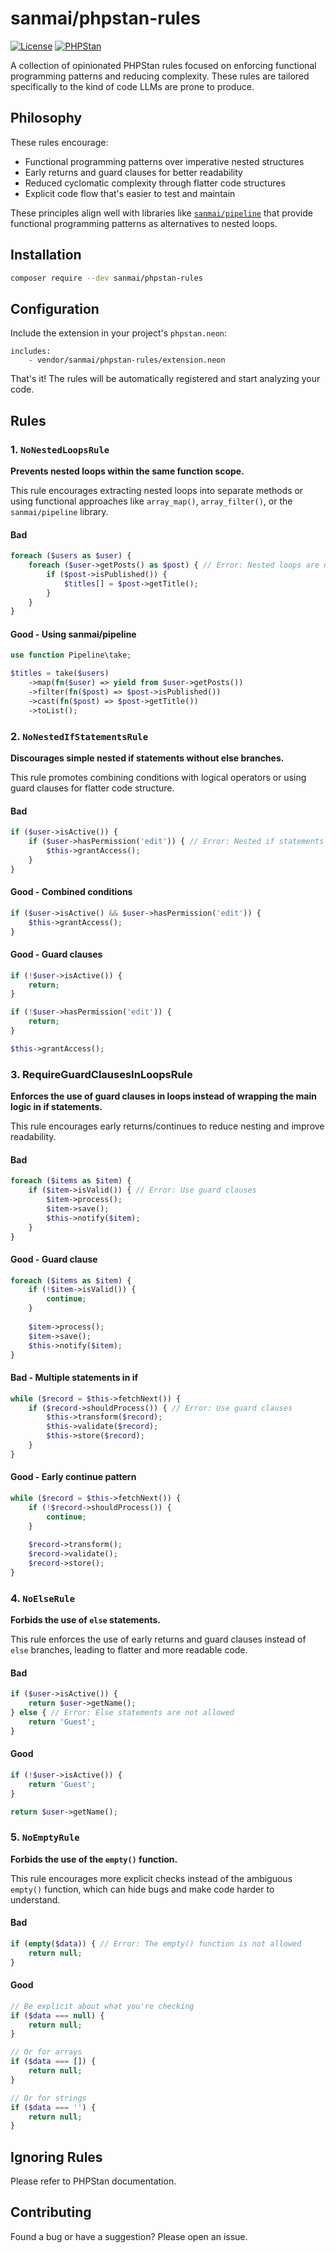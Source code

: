 # sanmai/phpstan-rules

[![License](https://img.shields.io/badge/license-Apache%202.0-blue.svg)](LICENSE)
[![PHPStan](https://img.shields.io/badge/PHPStan-max%20level-brightgreen.svg)](https://phpstan.org/)

A collection of opinionated PHPStan rules focused on enforcing functional programming patterns and reducing complexity. These rules are tailored specifically to the kind of code LLMs are prone to produce.

## Philosophy

These rules encourage:
- Functional programming patterns over imperative nested structures
- Early returns and guard clauses for better readability
- Reduced cyclomatic complexity through flatter code structures
- Explicit code flow that's easier to test and maintain

These principles align well with libraries like [`sanmai/pipeline`](https://github.com/sanmai/pipeline) that provide functional programming patterns as alternatives to nested loops.

## Installation

```bash
composer require --dev sanmai/phpstan-rules
```

## Configuration

Include the extension in your project's `phpstan.neon`:

```neon
includes:
    - vendor/sanmai/phpstan-rules/extension.neon
```

That's it! The rules will be automatically registered and start analyzing your code.

## Rules

### 1. `NoNestedLoopsRule`

**Prevents nested loops within the same function scope.**

This rule encourages extracting nested loops into separate methods or using functional approaches like `array_map()`, `array_filter()`, or the `sanmai/pipeline` library.

#### Bad
```php
foreach ($users as $user) {
    foreach ($user->getPosts() as $post) { // Error: Nested loops are not allowed
        if ($post->isPublished()) {
            $titles[] = $post->getTitle();
        }
    }
}
```

#### Good - Using sanmai/pipeline
```php
use function Pipeline\take;

$titles = take($users)
    ->map(fn($user) => yield from $user->getPosts())
    ->filter(fn($post) => $post->isPublished())
    ->cast(fn($post) => $post->getTitle())
    ->toList();
```

### 2. `NoNestedIfStatementsRule`

**Discourages simple nested if statements without else branches.**

This rule promotes combining conditions with logical operators or using guard clauses for flatter code structure.

#### Bad
```php
if ($user->isActive()) {
    if ($user->hasPermission('edit')) { // Error: Nested if statements should be avoided
        $this->grantAccess();
    }
}
```

#### Good - Combined conditions
```php
if ($user->isActive() && $user->hasPermission('edit')) {
    $this->grantAccess();
}
```

#### Good - Guard clauses
```php
if (!$user->isActive()) {
    return;
}

if (!$user->hasPermission('edit')) {
    return;
}

$this->grantAccess();
```

### 3. RequireGuardClausesInLoopsRule

**Enforces the use of guard clauses in loops instead of wrapping the main logic in if statements.**

This rule encourages early returns/continues to reduce nesting and improve readability.

#### Bad
```php
foreach ($items as $item) {
    if ($item->isValid()) { // Error: Use guard clauses
        $item->process();
        $item->save();
        $this->notify($item);
    }
}
```

#### Good - Guard clause
```php
foreach ($items as $item) {
    if (!$item->isValid()) {
        continue;
    }
    
    $item->process();
    $item->save();
    $this->notify($item);
}
```

#### Bad - Multiple statements in if
```php
while ($record = $this->fetchNext()) {
    if ($record->shouldProcess()) { // Error: Use guard clauses
        $this->transform($record);
        $this->validate($record);
        $this->store($record);
    }
}
```

#### Good - Early continue pattern
```php
while ($record = $this->fetchNext()) {
    if (!$record->shouldProcess()) {
        continue;
    }
    
    $record->transform();
    $record->validate();
    $record->store();
}
```

### 4. `NoElseRule`

**Forbids the use of `else` statements.**

This rule enforces the use of early returns and guard clauses instead of `else` branches, leading to flatter and more readable code.

#### Bad
```php
if ($user->isActive()) {
    return $user->getName();
} else { // Error: Else statements are not allowed
    return 'Guest';
}
```

#### Good
```php
if (!$user->isActive()) {
    return 'Guest';
}

return $user->getName();
```

### 5. `NoEmptyRule`

**Forbids the use of the `empty()` function.**

This rule encourages more explicit checks instead of the ambiguous `empty()` function, which can hide bugs and make code harder to understand.

#### Bad
```php
if (empty($data)) { // Error: The empty() function is not allowed
    return null;
}
```

#### Good
```php
// Be explicit about what you're checking
if ($data === null) {
    return null;
}

// Or for arrays
if ($data === []) {
    return null;
}

// Or for strings
if ($data === '') {
    return null;
}
```

## Ignoring Rules

Please refer to PHPStan documentation.

## Contributing

Found a bug or have a suggestion? Please open an issue.
